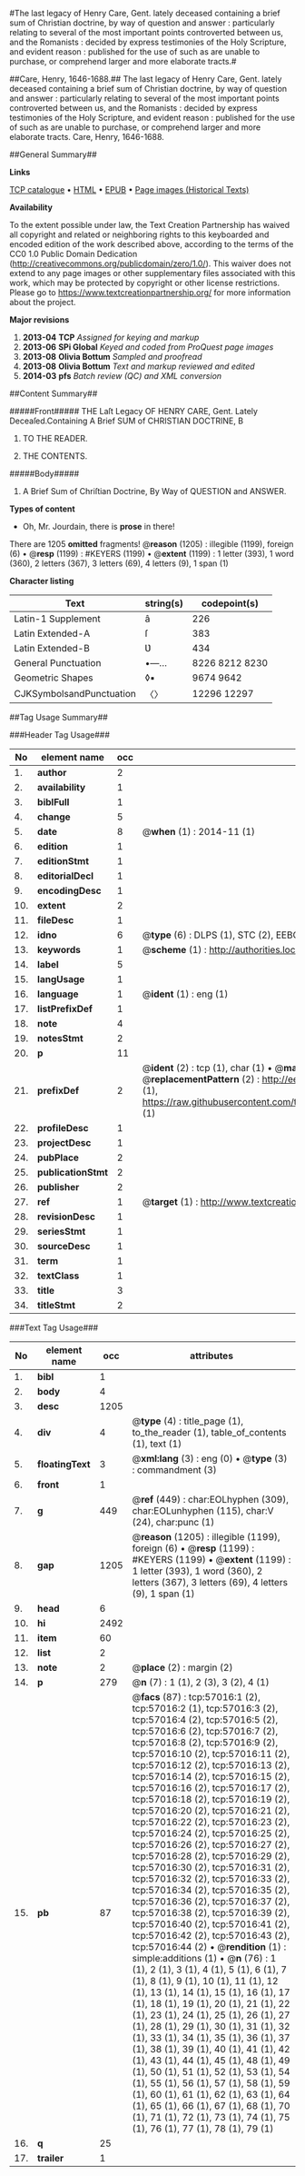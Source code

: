 #The last legacy of Henry Care, Gent. lately deceased containing a brief sum of Christian doctrine, by way of question and answer : particularly relating to several of the most important points controverted between us, and the Romanists : decided by express testimonies of the Holy Scripture, and evident reason : published for the use of such as are unable to purchase, or comprehend larger and more elaborate tracts.#

##Care, Henry, 1646-1688.##
The last legacy of Henry Care, Gent. lately deceased containing a brief sum of Christian doctrine, by way of question and answer : particularly relating to several of the most important points controverted between us, and the Romanists : decided by express testimonies of the Holy Scripture, and evident reason : published for the use of such as are unable to purchase, or comprehend larger and more elaborate tracts.
Care, Henry, 1646-1688.

##General Summary##

**Links**

[TCP catalogue](http://www.ota.ox.ac.uk/tcp/)  • 
[HTML](http://tei.it.ox.ac.uk/tcp/Texts-HTML/free/A33/A33905.html)  • 
[EPUB](http://tei.it.ox.ac.uk/tcp/Texts-EPUB/free/A33/A33905.epub) • 
[Page images (Historical Texts)](https://historicaltexts.jisc.ac.uk/eebo-12248271e)

**Availability**

To the extent possible under law, the Text Creation Partnership has waived all copyright and related or neighboring rights to this keyboarded and encoded edition of the work described above, according to the terms of the CC0 1.0 Public Domain Dedication (http://creativecommons.org/publicdomain/zero/1.0/). This waiver does not extend to any page images or other supplementary files associated with this work, which may be protected by copyright or other license restrictions. Please go to https://www.textcreationpartnership.org/ for more information about the project.

**Major revisions**

1. __2013-04__ __TCP__ *Assigned for keying and markup*
1. __2013-06__ __SPi Global__ *Keyed and coded from ProQuest page images*
1. __2013-08__ __Olivia Bottum__ *Sampled and proofread*
1. __2013-08__ __Olivia Bottum__ *Text and markup reviewed and edited*
1. __2014-03__ __pfs__ *Batch review (QC) and XML conversion*

##Content Summary##

#####Front#####
THE Laſt Legacy OF HENRY CARE, Gent. Lately Deceaſed.Containing A Brief SUM of CHRISTIAN DOCTRINE, B
1. TO THE READER.

1. THE CONTENTS.

#####Body#####

1. A Brief Sum of Chriſtian Doctrine, By Way of QUESTION and ANSWER.

**Types of content**

  * Oh, Mr. Jourdain, there is **prose** in there!

There are 1205 **omitted** fragments! 
 @__reason__ (1205) : illegible (1199), foreign (6)  •  @__resp__ (1199) : #KEYERS (1199)  •  @__extent__ (1199) : 1 letter (393), 1 word (360), 2 letters (367), 3 letters (69), 4 letters (9), 1 span (1)

**Character listing**


|Text|string(s)|codepoint(s)|
|---|---|---|
|Latin-1 Supplement|â|226|
|Latin Extended-A|ſ|383|
|Latin Extended-B|Ʋ|434|
|General Punctuation|•—…|8226 8212 8230|
|Geometric Shapes|◊▪|9674 9642|
|CJKSymbolsandPunctuation|〈〉|12296 12297|

##Tag Usage Summary##

###Header Tag Usage###

|No|element name|occ|attributes|
|---|---|---|---|
|1.|__author__|2||
|2.|__availability__|1||
|3.|__biblFull__|1||
|4.|__change__|5||
|5.|__date__|8| @__when__ (1) : 2014-11 (1)|
|6.|__edition__|1||
|7.|__editionStmt__|1||
|8.|__editorialDecl__|1||
|9.|__encodingDesc__|1||
|10.|__extent__|2||
|11.|__fileDesc__|1||
|12.|__idno__|6| @__type__ (6) : DLPS (1), STC (2), EEBO-CITATION (1), OCLC (1), VID (1)|
|13.|__keywords__|1| @__scheme__ (1) : http://authorities.loc.gov/ (1)|
|14.|__label__|5||
|15.|__langUsage__|1||
|16.|__language__|1| @__ident__ (1) : eng (1)|
|17.|__listPrefixDef__|1||
|18.|__note__|4||
|19.|__notesStmt__|2||
|20.|__p__|11||
|21.|__prefixDef__|2| @__ident__ (2) : tcp (1), char (1)  •  @__matchPattern__ (2) : ([0-9\-]+):([0-9IVX]+) (1), (.+) (1)  •  @__replacementPattern__ (2) : http://eebo.chadwyck.com/downloadtiff?vid=$1&page=$2 (1), https://raw.githubusercontent.com/textcreationpartnership/Texts/master/tcpchars.xml#$1 (1)|
|22.|__profileDesc__|1||
|23.|__projectDesc__|1||
|24.|__pubPlace__|2||
|25.|__publicationStmt__|2||
|26.|__publisher__|2||
|27.|__ref__|1| @__target__ (1) : http://www.textcreationpartnership.org/docs/. (1)|
|28.|__revisionDesc__|1||
|29.|__seriesStmt__|1||
|30.|__sourceDesc__|1||
|31.|__term__|1||
|32.|__textClass__|1||
|33.|__title__|3||
|34.|__titleStmt__|2||


###Text Tag Usage###

|No|element name|occ|attributes|
|---|---|---|---|
|1.|__bibl__|1||
|2.|__body__|4||
|3.|__desc__|1205||
|4.|__div__|4| @__type__ (4) : title_page (1), to_the_reader (1), table_of_contents (1), text (1)|
|5.|__floatingText__|3| @__xml:lang__ (3) : eng (0)  •  @__type__ (3) : commandment (3)|
|6.|__front__|1||
|7.|__g__|449| @__ref__ (449) : char:EOLhyphen (309), char:EOLunhyphen (115), char:V (24), char:punc (1)|
|8.|__gap__|1205| @__reason__ (1205) : illegible (1199), foreign (6)  •  @__resp__ (1199) : #KEYERS (1199)  •  @__extent__ (1199) : 1 letter (393), 1 word (360), 2 letters (367), 3 letters (69), 4 letters (9), 1 span (1)|
|9.|__head__|6||
|10.|__hi__|2492||
|11.|__item__|60||
|12.|__list__|2||
|13.|__note__|2| @__place__ (2) : margin (2)|
|14.|__p__|279| @__n__ (7) : 1 (1), 2 (3), 3 (2), 4 (1)|
|15.|__pb__|87| @__facs__ (87) : tcp:57016:1 (2), tcp:57016:2 (1), tcp:57016:3 (2), tcp:57016:4 (2), tcp:57016:5 (2), tcp:57016:6 (2), tcp:57016:7 (2), tcp:57016:8 (2), tcp:57016:9 (2), tcp:57016:10 (2), tcp:57016:11 (2), tcp:57016:12 (2), tcp:57016:13 (2), tcp:57016:14 (2), tcp:57016:15 (2), tcp:57016:16 (2), tcp:57016:17 (2), tcp:57016:18 (2), tcp:57016:19 (2), tcp:57016:20 (2), tcp:57016:21 (2), tcp:57016:22 (2), tcp:57016:23 (2), tcp:57016:24 (2), tcp:57016:25 (2), tcp:57016:26 (2), tcp:57016:27 (2), tcp:57016:28 (2), tcp:57016:29 (2), tcp:57016:30 (2), tcp:57016:31 (2), tcp:57016:32 (2), tcp:57016:33 (2), tcp:57016:34 (2), tcp:57016:35 (2), tcp:57016:36 (2), tcp:57016:37 (2), tcp:57016:38 (2), tcp:57016:39 (2), tcp:57016:40 (2), tcp:57016:41 (2), tcp:57016:42 (2), tcp:57016:43 (2), tcp:57016:44 (2)  •  @__rendition__ (1) : simple:additions (1)  •  @__n__ (76) : 1 (1), 2 (1), 3 (1), 4 (1), 5 (1), 6 (1), 7 (1), 8 (1), 9 (1), 10 (1), 11 (1), 12 (1), 13 (1), 14 (1), 15 (1), 16 (1), 17 (1), 18 (1), 19 (1), 20 (1), 21 (1), 22 (1), 23 (1), 24 (1), 25 (1), 26 (1), 27 (1), 28 (1), 29 (1), 30 (1), 31 (1), 32 (1), 33 (1), 34 (1), 35 (1), 36 (1), 37 (1), 38 (1), 39 (1), 40 (1), 41 (1), 42 (1), 43 (1), 44 (1), 45 (1), 48 (1), 49 (1), 50 (1), 51 (1), 52 (1), 53 (1), 54 (1), 55 (1), 56 (1), 57 (1), 58 (1), 59 (1), 60 (1), 61 (1), 62 (1), 63 (1), 64 (1), 65 (1), 66 (1), 67 (1), 68 (1), 70 (1), 71 (1), 72 (1), 73 (1), 74 (1), 75 (1), 76 (1), 77 (1), 78 (1), 79 (1)|
|16.|__q__|25||
|17.|__trailer__|1||
